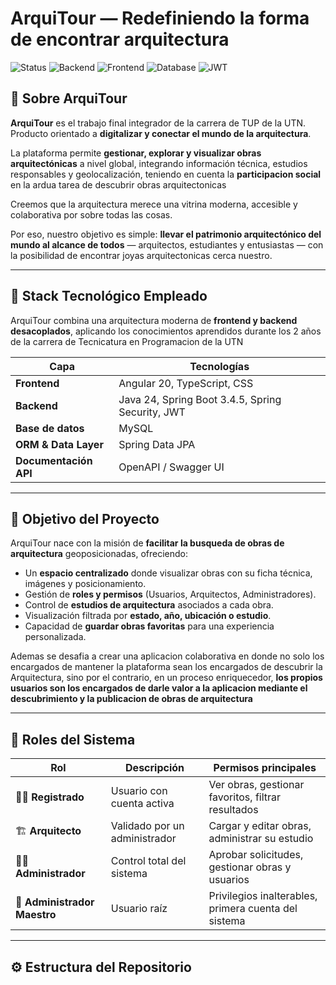 # ArquiTour — Redefiniendo la forma de encontrar arquitectura  

![Status](https://img.shields.io/badge/status-en%20desarrollo-yellow)
![Backend](https://img.shields.io/badge/backend-Spring%20Boot-6DB33F)
![Frontend](https://img.shields.io/badge/frontend-Angular-DD0031)
![Database](https://img.shields.io/badge/database-MySQL-4479A1)
![JWT](https://img.shields.io/badge/security-JWT-orange)


## 🚀 Sobre ArquiTour

**ArquiTour** es el trabajo final integrador de la carrera de TUP de la UTN. Producto orientado a **digitalizar y conectar el mundo de la arquitectura**.  

La plataforma permite **gestionar, explorar y visualizar obras arquitectónicas** a nivel global, integrando información técnica, estudios responsables y geolocalización, teniendo en cuenta la **participacion social** en la ardua tarea de descubrir obras arquitectonicas

Creemos que la arquitectura merece una vitrina moderna, accesible y colaborativa por sobre todas las cosas.

Por eso, nuestro objetivo es simple: **llevar el patrimonio arquitectónico del mundo al alcance de todos** — arquitectos, estudiantes y entusiastas — con la posibilidad de encontrar joyas arquitectonicas cerca nuestro.

---

## 🧩 Stack Tecnológico Empleado

ArquiTour combina una arquitectura moderna de **frontend y backend desacoplados**, aplicando los conocimientos aprendidos durante los 2 años de la carrera de Tecnicatura en Programacion de la UTN

| Capa | Tecnologías |
|------|--------------|
| **Frontend** | Angular 20, TypeScript, CSS |
| **Backend** | Java 24, Spring Boot 3.4.5, Spring Security, JWT |
| **Base de datos** | MySQL |
| **ORM & Data Layer** | Spring Data JPA |
| **Documentación API** | OpenAPI / Swagger UI |

---

## 🎯 Objetivo del Proyecto

ArquiTour nace con la misión de **facilitar la busqueda de obras de arquitectura** geoposicionadas, ofreciendo:
- Un **espacio centralizado** donde visualizar obras con su ficha técnica, imágenes y posicionamiento.
- Gestión de **roles y permisos** (Usuarios, Arquitectos, Administradores).
- Control de **estudios de arquitectura** asociados a cada obra.
- Visualización filtrada por **estado, año, ubicación o estudio**.
- Capacidad de **guardar obras favoritas** para una experiencia personalizada.

Ademas se desafia a crear una aplicacion colaborativa en donde no solo los encargados de mantener la plataforma sean los encargados de descubrir la Arquitectura, sino por el contrario, en un proceso enriquecedor, **los propios usuarios son los encargados de darle valor a la aplicacion mediante el descubrimiento y la publicacion de obras de arquitectura**

---

## 👥 Roles del Sistema

| Rol | Descripción | Permisos principales |
|------|--------------|----------------------|
| 🧍‍♀️ **Registrado** | Usuario con cuenta activa | Ver obras, gestionar favoritos, filtrar resultados |
| 🏗️ **Arquitecto** | Validado por un administrador | Cargar y editar obras, administrar su estudio |
| 🧑‍💼 **Administrador** | Control total del sistema | Aprobar solicitudes, gestionar obras y usuarios |
| 👑 **Administrador Maestro** | Usuario raíz | Privilegios inalterables, primera cuenta del sistema |

---

## ⚙️ Estructura del Repositorio

